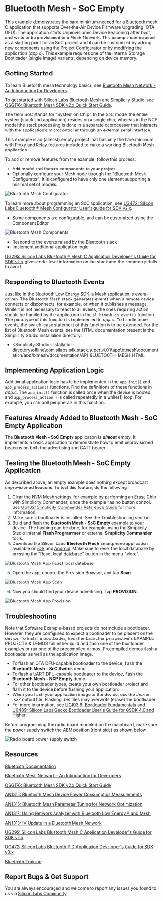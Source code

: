 # Bluetooth Mesh - SoC Empty

This example demonstrates the bare minimum needed for a Bluetooth mesh C application that supports Over-the-Air Device Firmware Upgrading (OTA DFU). The application starts Unprovisioned Device Beaconing after boot, and waits to be provisioned to a Mesh Network. This example can be used as a starting point for an SoC project and it can be customized by adding new components using the Project Configurator or by modifying the application (*app.c*). This example requires one of the Internal Storage Bootloader (single image) variants, depending on device memory.

## Getting Started

To learn Bluetooth mesh technology basics, see [Bluetooth Mesh Network - An Introduction for Developers](https://www.bluetooth.com/wp-content/uploads/2019/03/Mesh-Technology-Overview.pdf).

To get started with Silicon Labs Bluetooth Mesh and Simplicity Studio, see [QSG176: Bluetooth Mesh SDK v2.x Quick Start Guide](https://www.silabs.com/documents/public/quick-start-guides/qsg176-bluetooth-mesh-sdk-v2x-quick-start-guide.pdf).

The term SoC stands for "System on Chip". In the SoC model the entire system (stack and application) resides on a single chip, whereas in the NCP model the stack processing is done in a separate coprocessor that interacts with the application’s microcontroller through an external serial interface.

This example is an (almost) empty project that has only the bare minimum with Proxy and Relay features included to make a working Bluetooth Mesh application.

To add or remove features from the example, follow this process:

- Add model and feature components to your project
- Optionally configure your Mesh node through the "Bluetooth Mesh Configurator". It is configured to have only one element supporting a minimal set of models.

![Bluetooth Mesh Configurator](readme_img1.png)

To learn more about programming an SoC application, see [UG472: Silicon Labs Bluetooth ® Mesh Configurator User's guide for SDK v2.x](https://www.silabs.com/documents/public/user-guides/ug472-bluetooth-mesh-v2x-node-configuration-users-guide.pdf).

- Some components are configurable, and can be customized using the Component Editor

![Bluetooth Mesh Components](readme_img2.png)

- Respond to the events raised by the Bluetooth stack
- Implement additional application logic

[UG295: Silicon Labs Bluetooth ® Mesh C Application Developer's Guide for SDK v2.x](https://www.silabs.com/documents/public/user-guides/ug295-bluetooth-mesh-dev-guide.pdf) gives code-level information on the stack and the common pitfalls to avoid.

## Responding to Bluetooth Events

Just like in the Bluetooth Low Energy SDK, a Mesh application is event-driven. The Bluetooth Mesh stack generates events when a remote device connects or disconnects, for example, or when it publishes a message. While it is not necessary to react to all events, the ones requiring action should be handled by the application in the `sl_btmesh_on_event()` function. The prototype of this function is implemented in *app.c*. To handle more events, the switch-case statement of this function is to be extended. For the list of Bluetooth Mesh events, see the HTML documentation present in the Simplicity Studio installation directory:

* <Simplicity-Studio-installation-directory\offline\com.silabs.sdk.stack.super_4.0.1\app\btmesh\documentation<SDK-installation-location>/app/btmesh/documentation/API_BLUETOOTH_MESH_HTML

## Implementing Application Logic

Additional application logic has to be implemented in the `app_init()` and `app_process_action()` functions. Find the definitions of these functions in *app.c*. The `app_init()` function is called once when the device is booted, and `app_process_action()` is called repeatedly in a while(1) loop. For example, you can poll peripherals in this function.

## Features Already Added to Bluetooth Mesh - SoC Empty Application

The **Bluetooth Mesh - SoC Empty** application is ***almost*** empty. It implements a basic application to demonstrate how to emit unprovisioned beacons on both the advertising and GATT bearer.

## Testing the Bluetooth Mesh - SoC Empty Application

As described above, an empty example does nothing except broadcast unprovisioned beacons. To test this feature, do the following:

1. Clear the NVM Mesh settings, for example by performing an Erase Chip with Simplicity Commander, since the example has no button control. See [UG162: Simplicity Commander Reference Guide](https://www.silabs.com/documents/public/user-guides/ug162-simplicity-commander-reference-guide.pdf) for more information.
2. Make sure a bootloader is installed. See the Troubleshooting section.
3. Build and flash the **Bluetooth Mesh - SoC Empty** example to your device. The flashing can be done, for example, using the Simplicity Studio internal **Flash Programmer** or external **Simplicity Commander** tools.
4. Download the Silicon Labs **Bluetooth Mesh** smartphone application available on [iOS](https://apps.apple.com/us/app/bluetooth-mesh-by-silicon-labs/id1411352948) and [Android](https://play.google.com/store/apps/details?id=com.siliconlabs.bluetoothmesh). Make sure to reset the local database by pressing the "Reset local database" button in the menu "More".

![Bluetooth Mesh App Reset local database](readme_img3.png)

5. Open the app, choose the Provision Browser, and tap **Scan**.

![Bluetooth Mesh App Scan](readme_img4.png)

6. Now you should find your device advertising. Tap **PROVISION**.

![Bluetooth Mesh App Provision](readme_img5.png)

## Troubleshooting

Note that Software Example-based projects do not include a bootloader. However, they are configured to expect a bootloader to be present on the device. To install a bootloader, from the Launcher perspective's EXAMPLE PROJECTS & DEMOS tab either build and flash one of the bootloader examples or run one of the precompiled demos. Precompiled demos flash a bootloader as well as the application image.

- To flash an OTA DFU-capable bootloader to the device, flash the **Bluetooth Mesh - SoC Switch** demo.
- To flash a UART DFU-capable bootloader to the device, flash the **Bluetooth Mesh - NCP Empty** demo.
- For other bootloader types, create your own bootloader project and flash it to the device before flashing your application.
- When you flash your application image to the device, use the *.hex* or *.s37* output file. Flashing *.bin* files may overwrite (erase) the bootloader.
- For more information, see [UG103.6: Bootloader Fundamentals](https://www.silabs.com/documents/public/user-guides/ug103-06-fundamentals-bootloading.pdf) and [UG489: Silicon Labs Gecko Bootloader User's Guide for GSDK 4.0 and Higher](https://cn.silabs.com/documents/public/user-guides/ug489-gecko-bootloader-user-guide-gsdk-4.pdf).

Before programming the radio board mounted on the mainboard, make sure the power supply switch the AEM position (right side) as shown below.

![Radio board power supply switch](readme_img0.png)

## Resources

[Bluetooth Documentation](https://docs.silabs.com/bluetooth/latest/)

[Bluetooth Mesh Network - An Introduction for Developers](https://www.bluetooth.com/wp-content/uploads/2019/03/Mesh-Technology-Overview.pdf)

[QSG176: Bluetooth Mesh SDK v2.x Quick Start Guide](https://www.silabs.com/documents/public/quick-start-guides/qsg176-bluetooth-mesh-sdk-v2x-quick-start-guide.pdf)

[AN1315: Bluetooth Mesh Device Power Consumption Measurements](https://www.silabs.com/documents/public/application-notes/an1315-bluetooth-mesh-power-consumption-measurements.pdf)

[AN1316: Bluetooth Mesh Parameter Tuning for Network Optimization](https://www.silabs.com/documents/public/application-notes/an1316-bluetooth-mesh-network-optimization.pdf)

[AN1317: Using Network Analyzer with Bluetooth Low Energy ® and Mesh](https://www.silabs.com/documents/public/application-notes/an1317-network-analyzer-with-bluetooth-mesh-le.pdf)

[AN1318: IV Update in a Bluetooth Mesh Network](https://www.silabs.com/documents/public/application-notes/an1318-bluetooth-mesh-iv-update.pdf)

[UG295: Silicon Labs Bluetooth Mesh C Application Developer's Guide for SDK v2.x](https://www.silabs.com/documents/public/user-guides/ug295-bluetooth-mesh-dev-guide.pdf)

[UG472: Silicon Labs Bluetooth ® C Application Developer's Guide for SDK v3.x](https://www.silabs.com/documents/public/user-guides/ug434-bluetooth-c-soc-dev-guide-sdk-v3x.pdf)

[Bluetooth Training](https://www.silabs.com/support/training/bluetooth)

## Report Bugs & Get Support

You are always encouraged and welcome to report any issues you found to us via [Silicon Labs Community](https://www.silabs.com/community).
